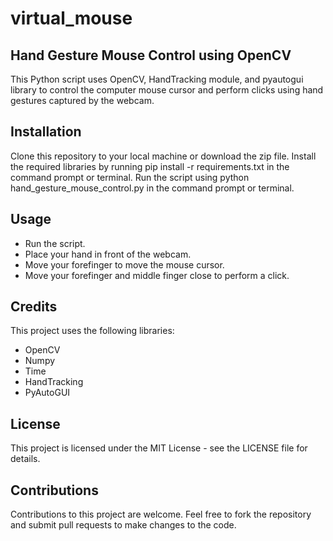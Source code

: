 # virtual_mouse
## Hand Gesture Mouse Control using OpenCV
This Python script uses OpenCV, HandTracking module, and pyautogui library to control the computer mouse cursor and perform clicks using hand gestures captured by the webcam.

## Installation
Clone this repository to your local machine or download the zip file.
Install the required libraries by running pip install -r requirements.txt in the command prompt or terminal.
Run the script using python hand_gesture_mouse_control.py in the command prompt or terminal.
## Usage
- Run the script.
- Place your hand in front of the webcam.
- Move your forefinger to move the mouse cursor.
- Move your forefinger and middle finger close to perform a click.

## Credits
This project uses the following libraries:

- OpenCV
- Numpy
- Time
- HandTracking
- PyAutoGUI
## License
This project is licensed under the MIT License - see the LICENSE file for details.

## Contributions
Contributions to this project are welcome. Feel free to fork the repository and submit pull requests to make changes to the code.






